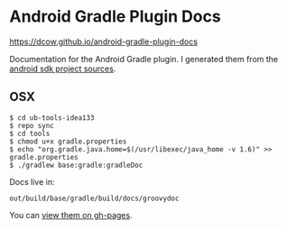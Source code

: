 # Android Gradle Plugin Docs

https://dcow.github.io/android-gradle-plugin-docs

Documentation for the Android Gradle plugin. I generated them from the
[android sdk project sources](http://tools.android.com/build).

## OSX

    $ cd ub-tools-idea133
    $ repo sync
    $ cd tools
    $ chmod u+x gradle.properties
    $ echo "org.gradle.java.home=$(/usr/libexec/java_home -v 1.6)" >> gradle.properties
    $ ./gradlew base:gradle:gradleDoc

Docs live in:

    out/build/base/gradle/build/docs/groovydoc

You can [view them on gh-pages](https://dcow.github.io/android-gradle-plugin-docs).
